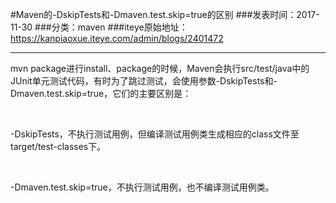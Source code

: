 #Maven的-DskipTests和-Dmaven.test.skip=true的区别
###发表时间：2017-11-30
###分类：maven
###iteye原始地址：<a href="https://kanpiaoxue.iteye.com/admin/blogs/2401472" target="_blank">https://kanpiaoxue.iteye.com/admin/blogs/2401472</a>

---

<div class="iteye-blog-content-contain" style="font-size: 14px;"> 
 <p>mvn package进行install、package的时候，Maven会执行src/test/java中的JUnit单元测试代码，有时为了跳过测试，会使用参数-DskipTests和-Dmaven.test.skip=true，它们的主要区别是：</p> 
 <p>&nbsp;</p> 
 <p>-DskipTests，不执行测试用例，但编译测试用例类生成相应的class文件至target/test-classes下。</p> 
 <p>&nbsp;</p> 
 <p>-Dmaven.test.skip=true，不执行测试用例，也不编译测试用例类。</p> 
</div>